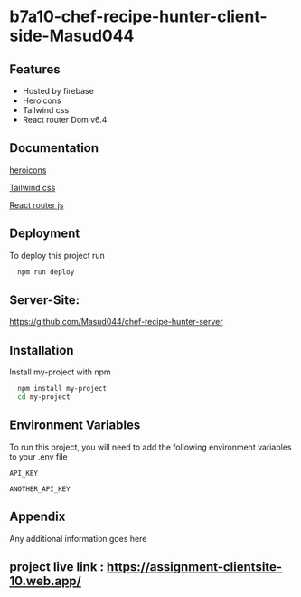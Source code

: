 ﻿# b7a10-chef-recipe-hunter-client-side-Masud044

## Features

- Hosted by firebase
- Heroicons
- Tailwind css
- React router Dom v6.4


## Documentation

[heroicons](https://heroicons.com/)

[Tailwind css](https://tailwindcss.com/)

[React router js](https://reactrouter.com/en/main)




## Deployment

To deploy this project run

```bash
  npm run deploy
```

## Server-Site: 
 https://github.com/Masud044/chef-recipe-hunter-server


## Installation

Install my-project with npm

```bash
  npm install my-project
  cd my-project
```
    
## Environment Variables

To run this project, you will need to add the following environment variables to your .env file

`API_KEY`

`ANOTHER_API_KEY`


## Appendix

Any additional information goes here


## project live link : https://assignment-clientsite-10.web.app/

